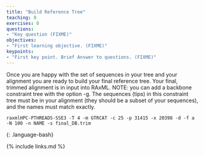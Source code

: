 ```yaml
---
title: "Build Reference Tree"
teaching: 0
exercises: 0
questions:
- "Key question (FIXME)"
objectives:
- "First learning objective. (FIXME)"
keypoints:
- "First key point. Brief Answer to questions. (FIXME)"
---
```


Once you are happy with the set of sequences in your tree and your alignment you are ready to build your final reference tree. Your final, trimmed alignment is in input into RAxML. NOTE: you can add a backbone constraint tree with the option -g.  The sequences (tips) in this constraint tree must be in your alignment (they should be a subset of your sequences), and the names must match exactly.

~~~
raxmlHPC-PTHREADS-SSE3 -T 4 -m GTRCAT -c 25 -p 31415 -x 20398 -d -f a -N 100 -n NAME -s final_DB.trim
~~~
{: .language-bash}


{% include links.md %}